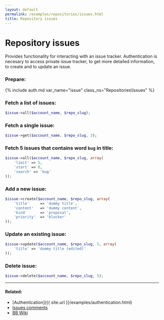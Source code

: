 ```yaml
---
layout: default
permalink: /examples/repositories/issues.html
title: Repository issues
---
```


# Repository issues

Provides functionality for interacting with an issue tracker. Authentication is necesary to access private issue tracker,
to get more detailed information, to create and to update an issue.

### Prepare:
{% include auth.md var_name="issue" class_ns="Repositories\Issues" %}

### Fetch a list of issues:

```php
$issue->all($account_name, $repo_slug);
```

### Fetch a single issue:

```php
$issue->get($account_name, $repo_slug, 3);
```

### Fetch 5 issues that contains word `bug` in title:

```php
$issue->all($account_name, $repo_slug, array(
    'limit' => 5,
    'start' => 0,
    'search' => 'bug'
));
```

### Add a new issue:

```php
$issue->create($account_name, $repo_slug, array(
    'title'     => 'dummy title',
    'content'   => 'dummy content',
    'kind'      => 'proposal',
    'priority'  => 'blocker'
));
```

### Update an existing issue:

```php
$issue->update($account_name, $repo_slug, 5, array(
    'title' => 'dummy title (edited)'
));
```

### Delete issue:

```php
$issue->delete($account_name, $repo_slug, 5);
```

----

#### Related:
  * [Authentication]({{ site.url }}/examples/authentication.html)
  * [Issues comments](issues/comments.html)
  * [BB Wiki](https://confluence.atlassian.com/display/BITBUCKET/issues+Resource#issuesResource-Overview)
